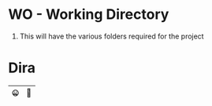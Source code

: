 
# WO - Working Directory 

1. This will have the various folders required for the project

# Dira 

🤐 | 🔢
--- | --- 
